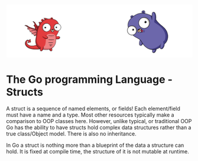 ![](/assets/gologo.png)

# The Go programming Language - Structs

A struct is a sequence of named elements, or fields! Each element/field must have a name and a type. Most other resources typically make a comparison to OOP classes here. However, unlike typical, or traditional OOP Go has the ability to have structs hold complex data structures rather than a true class/Object model. There is also no inheritance.

In Go a struct is nothing more than a blueprint of the data a structure can hold. It is fixed at compile time, the structure of it is not mutable at runtime.
